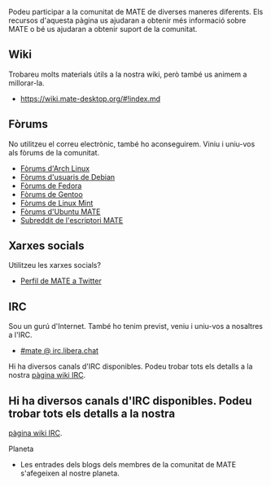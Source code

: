 <!--
.. link:
.. description:
.. tags: Forums,Wiki,IRC,Planet
.. date: 2011-12-05 07:14:07
.. title: Comunitat
.. slug: community
-->

Podeu participar a la comunitat de MATE de diverses maneres diferents. Els recursos
d'aquesta pàgina us ajudaran a obtenir més informació sobre MATE o bé us ajudaran
a obtenir suport de la comunitat.

## Wiki

Trobareu molts materials útils a la nostra wiki, però també us animem a millorar-la.

  * <https://wiki.mate-desktop.org/#!index.md>

## Fòrums

No utilitzeu el correu electrònic, també ho aconseguirem. Viniu i uniu-vos als
fòrums de la comunitat.

  * [Fòrums d'Arch Linux](https://bbs.archlinux.org/)
  * [Fòrums d'usuaris de Debian](http://forums.debian.net/)
  * [Fòrums de Fedora](https://fedoraforum.org/)
  * [Fòrums de Gentoo](https://forums.gentoo.org/)
  * [Fòrums de Linux Mint](https://forums.linuxmint.com/)
  * [Fòrums d'Ubuntu MATE](https://ubuntu-mate.community)
  * [Subreddit de l'escriptori MATE](https://www.reddit.com/r/MATEDesktop)

## Xarxes socials

Utilitzeu les xarxes socials?

  * [Perfil de MATE a Twitter](https://twitter.com/mate_desktop) 

## IRC

Sou un gurú d'Internet. També ho tenim previst, veniu i uniu-vos a nosaltres a
l'IRC.

  * [#mate @ irc.libera.chat](https://web.libera.chat/?#mate)

Hi ha diversos canals d'IRC disponibles. Podeu trobar tots els detalls a la nostra
[pàgina wiki IRC](https://wiki.mate-desktop.org/#!pages/irc.md).

## Hi ha diversos canals d'IRC disponibles. Podeu trobar tots els detalls a la nostra
[pàgina wiki IRC](https://wiki.mate-desktop.org/#!pages/irc.md).

Planeta

  * Les entrades dels blogs dels membres de la comunitat de MATE s'afegeixen al nostre
planeta.

